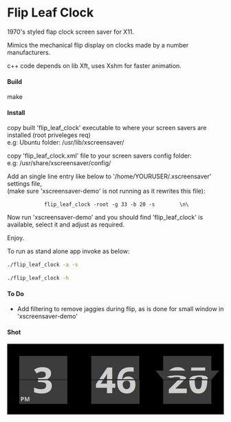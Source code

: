# Flip Leaf Clock
1970's styled flap clock screen saver for X11.

Mimics the mechanical flip display on clocks made by a number manufacturers.


c++ code depends on lib Xft, uses Xshm for faster animation.



#### Build
make


#### Install
copy built 'flip_leaf_clock' executable to where your screen savers are installed (root priveleges req)\
e.g: Ubuntu folder: /usr/lib/xscreensaver/

copy 'flip_leaf_clock.xml' file to your screen savers config folder:\
e.g: /usr/share/xscreensaver/config/

Add an single line entry like below to '/home/YOURUSER/.xscreensaver' settings file,\
(make sure 'xscreensaver-demo' is not running as it rewrites this file):


				flip_leaf_clock -root -g 33 -b 20 -s	    \n\
				

Now run 'xscreensaver-demo' and you should find 'flip_leaf_clock' is available, select it and adjust as required.


Enjoy.




To run as stand alone app invoke as below:

```sh
./flip_leaf_clock -a -s
```
```sh
./flip_leaf_clock -h
```



#### To Do
- Add filtering to remove jaggies during flip, as is done for small window in 'xscreensaver-demo'



#### Shot
![Flip Leaf Clock](flip_leaf_clock.jpg)

